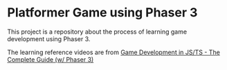 
# Platformer Game using Phaser 3

  

This project is a repository about the process of learning game development using Phaser 3.


The learning reference videos are from [Game Development in JS/TS - The Complete Guide (w/ Phaser 3)](https://www.udemy.com/course/game-development-in-js-the-complete-guide-w-phaser-3/)

